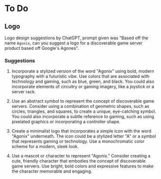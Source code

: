 # To Do

## Logo
Logo design suggestions by ChatGPT, prompt given was "Based off the name `Agonix`, can you suggest a logo for a discoverable game server product based off Google's Agones".

### Suggestions
1. Incorporate a stylized version of the word "Agonix" using bold, modern typography with a futuristic vibe. Use colors that are associated with technology and gaming, such as blue, green, and black. You could also incorporate elements of circuitry or gaming imagery, like a joystick or a server rack.

2. Use an abstract symbol to represent the concept of discoverable game servers. Consider using a combination of geometric shapes, such as circles, triangles, and squares, to create a unique, eye-catching symbol. You could also incorporate a subtle reference to gaming, such as using pixelated graphics or incorporating a controller shape.

3. Create a minimalist logo that incorporates a simple icon with the word "Agonix" underneath. The icon could be a stylized letter "A" or a symbol that represents gaming or technology. Use a monochromatic color scheme for a modern, sleek look.

4. Use a mascot or character to represent "Agonix." Consider creating a cute, friendly character that embodies the concept of discoverable game servers. Use bright, bold colors and expressive features to make the character memorable and engaging.
